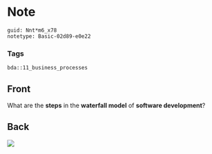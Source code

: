 # Note
```
guid: Nnt*m6_x78
notetype: Basic-02d89-e0e22
```

### Tags
```
bda::11_business_processes
```

## Front
What are the <b>steps</b> in the <b>waterfall model</b> of
<b>software development</b>?

## Back
<img src="paste-cde9f17fb4ae5c9d1334ab8cc0ad27b7b1b866df.jpg">
